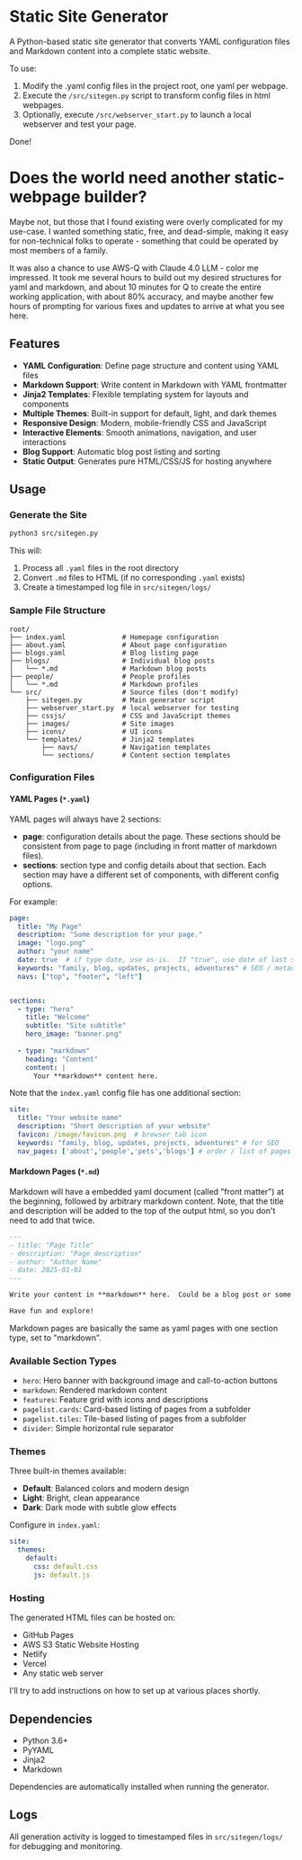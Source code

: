 # Static Site Generator

A Python-based static site generator that converts YAML configuration files and Markdown content into a complete static website.

To use: 
1. Modify the .yaml config files in the project root, one yaml per webpage.
2. Execute the `/src/sitegen.py` script to transform config files in html webpages.
3. Optionally, execute `/src/webserver_start.py` to launch a local webserver and test your page.

Done!

# Does the world need another static-webpage builder?  

Maybe not, but those that I found existing were overly complicated for my use-case.  I wanted something static, free, and dead-simple, making it easy for non-technical folks to operate - something that could be operated by most members of a family. 

It was also a chance to use AWS-Q with Claude 4.0 LLM - color me impressed.  It took me several hours to build out my desired structures for yaml and markdown, and about 10 minutes for Q to create the entire working application, with about 80% accuracy, and maybe another few hours of prompting for various fixes and updates to arrive at what you see here. 

## Features

- **YAML Configuration**: Define page structure and content using YAML files
- **Markdown Support**: Write content in Markdown with YAML frontmatter
- **Jinja2 Templates**: Flexible templating system for layouts and components
- **Multiple Themes**: Built-in support for default, light, and dark themes
- **Responsive Design**: Modern, mobile-friendly CSS and JavaScript
- **Interactive Elements**: Smooth animations, navigation, and user interactions
- **Blog Support**: Automatic blog post listing and sorting
- **Static Output**: Generates pure HTML/CSS/JS for hosting anywhere

## Usage

### Generate the Site

```bash
python3 src/sitegen.py
```

This will:
1. Process all `.yaml` files in the root directory
2. Convert `.md` files to HTML (if no corresponding `.yaml` exists)
3. Create a timestamped log file in `src/sitegen/logs/`

### Sample File Structure

```
root/
├── index.yaml              # Homepage configuration
├── about.yaml              # About page configuration
├── blogs.yaml              # Blog listing page
├── blogs/                  # Individual blog posts
│   └── *.md                # Markdown blog posts
├── people/                 # People profiles
│   └── *.md                # Markdown profiles
└── src/                    # Source files (don't modify)
    ├── sitegen.py          # Main generator script
    ├── webserver_start.py  # local webserver for testing
    ├── cssjs/              # CSS and JavaScript themes
    ├── images/             # Site images
    ├── icons/              # UI icons
    └── templates/          # Jinja2 templates
        ├── navs/           # Navigation templates
        └── sections/       # Content section templates
```

### Configuration Files

#### YAML Pages (`*.yaml`)

YAML pages will always have 2 sections: 

- **page**: configuration details about the page. These sections should be consistent from page to page (including in front matter of markdown files).
- **sections**: section type and config details about that section.  Each section may have a different set of components, with different config options. 

For example:

```yaml
page:
  title: "My Page"  
  description: "Some description for your page." 
  image: "logo.png" 
  author: "your name"
  date: true  # if type date, use as-is.  If "true", use date of last sitegen.py generation.
  keywords: "family, blog, updates, projects, adventures" # SEO / metadata keywords
  navs: ["top", "footer", "left"] 


sections:
  - type: "hero"
    title: "Welcome"
    subtitle: "Site subtitle"
    hero_image: "banner.png"
    
  - type: "markdown"
    heading: "Content"
    content: |
      Your **markdown** content here.
```

Note that the `index.yaml` config file has one additional section: 

```yaml
site:  
  title: "Your website name"
  description: "Short description of your website" 
  favicon: /image/favicon.png  # browser tab icon
  keywords: "family, blog, updates, projects, adventures" # for SEO
  nav_pages: ['about','people','pets','blogs'] # order / list of pages for navs. 
```

#### Markdown Pages (`*.md`)

Markdown will have a embedded yaml document (called "front matter") at the beginning, followed by  arbitrary markdown content.  Note, that the title and description will be added to the top of the output html, so you don't need to add that twice. 

```markdown
---
- title: "Page Title"
- description: "Page description"
- author: "Author Name"
- date: 2025-01-01
---

Write your content in **markdown** here.  Could be a blog post or some other arbitrary content. 

Have fun and explore!
```

Markdown pages are basically the same as yaml pages with one section type, set to "markdown".


### Available Section Types

- `hero`: Hero banner with background image and call-to-action buttons
- `markdown`: Rendered markdown content
- `features`: Feature grid with icons and descriptions
- `pagelist.cards`: Card-based listing of pages from a subfolder
- `pagelist.tiles`: Tile-based listing of pages from a subfolder
- `divider`: Simple horizontal rule separator

### Themes

Three built-in themes available:
- **Default**: Balanced colors and modern design
- **Light**: Bright, clean appearance
- **Dark**: Dark mode with subtle glow effects

Configure in `index.yaml`:

```yaml
site:
  themes:
    default:
      css: default.css
      js: default.js
```

### Hosting

The generated HTML files can be hosted on:
- GitHub Pages
- AWS S3 Static Website Hosting
- Netlify
- Vercel
- Any static web server

I'll try to add instructions on how to set up at various places shortly. 

## Dependencies

- Python 3.6+
- PyYAML
- Jinja2
- Markdown

Dependencies are automatically installed when running the generator.

## Logs

All generation activity is logged to timestamped files in `src/sitegen/logs/` for debugging and monitoring.